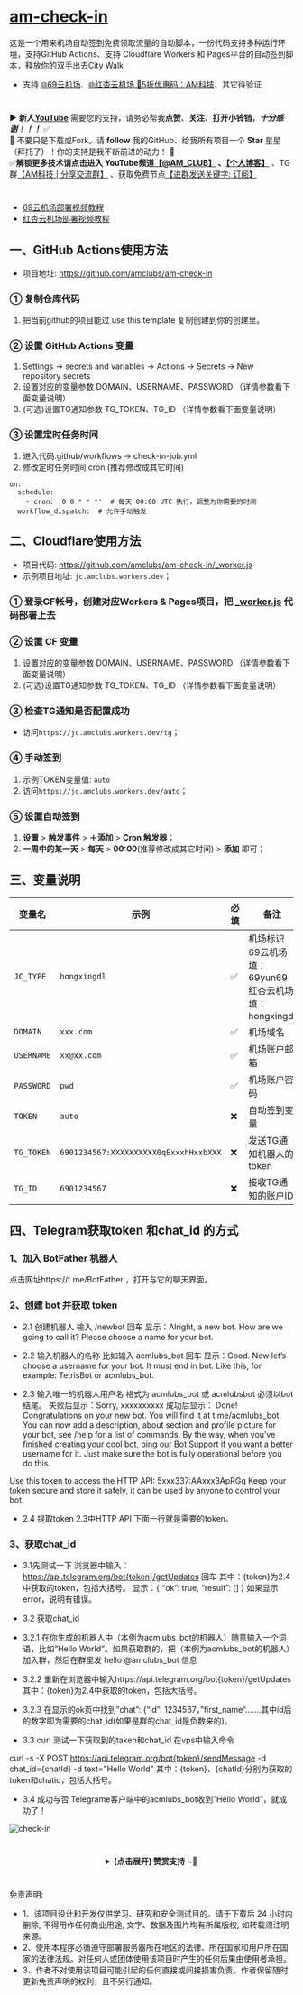 # [am-check-in](https://github.com/amclubs/am-check-in)
这是一个用来机场自动签到免费领取流量的自动脚本，一份代码支持多种运行环境，支持GitHub Actions、支持 Cloudflare Workers 和 Pages平台的自动签到脚本，释放你的双手出去City Walk
- 支持 [🌐69云机场](https://am.69yun69.com)、[🌐红杏云机场 🎁5折优惠码：AM科技](https://hongxingdl.com/web/#/login?code=mn5Tuipf)、其它待验证

#
▶️ **新人[YouTube](https://youtube.com/@AM_CLUB)** 需要您的支持，请务必帮我**点赞**、**关注**、**打开小铃铛**，***十分感谢！！！*** ✅
</br>🎁 不要只是下载或Fork。请 **follow** 我的GitHub、给我所有项目一个 **Star** 星星（拜托了）！你的支持是我不断前进的动力！ 💖
</br>✅**解锁更多技术请点击进入 YouTube频道[【@AM_CLUB】](https://youtube.com/@AM_CLUB) 、[【个人博客】](https://am.809098.xyz)** 、TG群[【AM科技 | 分享交流群】](https://t.me/AM_CLUBS) 、获取免费节点[【进群发送关键字: 订阅】](https://t.me/AM_CLUBS)

#
- [69云机场部署视频教程](https://youtu.be/b7AI447ZnuA)
- [红杏云机场部署视频教程](https://youtu.be/b7AI447ZnuA)

## 一、GitHub Actions使用方法
- 项目地址: https://github.com/amclubs/am-check-in
### ① 复制仓库代码
1. 把当前github的项目能过 use this template 复制创建到你的创建里。
### ② 设置 GitHub Actions 变量
1. Settings -> secrets and variables -> Actions -> Secrets -> New repository secrets
2. 设置对应的变量参数 DOMAIN、USERNAME、PASSWORD （详情参数看下面变量说明）
3. (可选)设置TG通知参数 TG_TOKEN、TG_ID （详情参数看下面变量说明）
### ③ 设置定时任务时间
1. 进入代码.github/workflows -> check-in-job.yml 
2. 修改定时任务时间 cron (推荐修改成其它时间)
~~~
on:
  schedule:
    - cron: '0 0 * * *'  # 每天 00:00 UTC 执行，调整为你需要的时间
  workflow_dispatch:  # 允许手动触发
~~~

## 二、Cloudflare使用方法
- 项目代码:  https://github.com/amclubs/am-check-in/_worker.js
- 示例项目地址: `jc.amclubs.workers.dev`；
### ① 登录CF帐号，创建对应Workers & Pages项目，把 [_worker.js](https://github.com/amclubs/am-check-in/_worker.js) 代码部署上去
### ② 设置 CF 变量
1. 设置对应的变量参数 DOMAIN、USERNAME、PASSWORD （详情参数看下面变量说明）
2. (可选)设置TG通知参数 TG_TOKEN、TG_ID （详情参数看下面变量说明）
### ③ 检查TG通知是否配置成功
- 访问`https://jc.amclubs.workers.dev/tg`；
### ④ 手动签到
1. 示例TOKEN变量值: `auto`
2. 访问`https://jc.amclubs.workers.dev/auto`；
### ⑤ 设置自动签到
1. **设置** > **触发事件** > **＋添加** > **Cron 触发器**；
2. **一周中的某一天** > **每天** > **00:00**(推荐修改成其它时间) > **添加** 即可；

## 三、变量说明
| 变量名 | 示例 | 必填 | 备注 | 
|--|--|--|--|
| `JC_TYPE` | `hongxingdl` |✅| 机场标识 69云机场填：69yun69  红杏云机场填：hongxingdl |
| `DOMAIN` | `xxx.com` |✅| 机场域名 |
| `USERNAME` | `xx@xx.com` |✅| 机场账户邮箱 |
| `PASSWORD` | `pwd` |✅| 机场账户密码 |
| `TOKEN` | `auto` |❌|自动签到变量 |
| `TG_TOKEN` | `6901234567:XXXXXXXXXX0qExxxhHxxbXXX` |❌| 发送TG通知机器人的token | 
| `TG_ID` | `6901234567` |❌| 接收TG通知的账户ID | 

## 四、Telegram获取token 和chat_id 的方式
### 1、加入 BotFather 机器人
点击网址https://t.me/BotFather ，打开与它的聊天界面。

### 2、创建 bot 并获取 token
- 2.1 创建机器人
输入 /newbot 回车
显示：Alright, a new bot. How are we going to call it? Please choose a name for your bot.

- 2.2 输入机器人的名称
比如输入 acmlubs_bot 回车
显示：Good. Now let’s choose a username for your bot. It must end in bot. Like this, for example: TetrisBot or acmlubs_bot.

- 2.3 输入唯一的机器人用户名
格式为 acmlubs_bot 或 acmlubsbot 必须以bot结尾。
失败后显示：Sorry, xxxxxxxxxx
成功后显示：
Done! Congratulations on your new bot. You will find it at t.me/acmlubs_bot. You can now add a description, about section and profile picture for your bot, see /help for a list of commands. By the way, when you’ve finished creating your cool bot, ping our Bot Support if you want a better username for it. Just make sure the bot is fully operational before you do this.

Use this token to access the HTTP API:
5xxx337:AAxxx3ApRGg
Keep your token secure and store it safely, it can be used by anyone to control your bot.

- 2.4 提取token
2.3中HTTP API 下面一行就是需要的token。

### 3、获取chat_id
- 3.1先测试一下
浏览器中输入：https://api.telegram.org/bot{token}/getUpdates 回车
其中：{token}为2.4中获取的token，包括大括号。
显示：{
“ok”: true,
“result”: []
}
如果显示error，说明有错误。

- 3.2 获取chat_id
- 3.2.1 在你生成的机器人中（本例为acmlubs_bot的机器人）随意输入一个词语，比如“Hello World”。如果获取群的，把（本例为acmlubs_bot的机器人）加入群，然后在群里发 hello @amclubs_bot 信息
- 3.2.2 重新在浏览器中输入https://api.telegram.org/bot{token}/getUpdates
其中：{token}为2.4中获取的token，包括大括号。
- 3.2.3 在显示的ok页中找到”chat”: {“id”: 1234567，”first_name”…….其中id后的数字即为需要的chat_id(如果是群的chat_id是负数来的)。

- 3.3 curl 测试一下获取到的taken和chat_id
在vps中输入命令

curl -s -X POST https://api.telegram.org/bot{token}/sendMessage -d chat_id={chatId} -d text="Hello World"
其中：{token}、{chatId}分别为获取的token和chatid，包括大括号。

- 3.4 成功与否
Telegrame客户端中的acmlubs_bot收到”Hello World”，就成功了！


![check-in](https://raw.githubusercontent.com/amclubs/am-check-in/main/check-in.jpg)

 # 
 <center><details><summary><strong> [点击展开] 赞赏支持 ~🧧</strong></summary>
 *我非常感谢您的赞赏和支持，它们将极大地激励我继续创新，持续产生有价值的工作。*
  
 - **USDT-TRC20:** `TWTxUyay6QJN3K4fs4kvJTT8Zfa2mWTwDD`
  
 </details></center>

 #
 免责声明:
 - 1、该项目设计和开发仅供学习、研究和安全测试目的。请于下载后 24 小时内删除, 不得用作任何商业用途, 文字、数据及图片均有所属版权, 如转载须注明来源。
 - 2、使用本程序必循遵守部署服务器所在地区的法律、所在国家和用户所在国家的法律法规。对任何人或团体使用该项目时产生的任何后果由使用者承担。
 - 3、作者不对使用该项目可能引起的任何直接或间接损害负责。作者保留随时更新免责声明的权利，且不另行通知。
